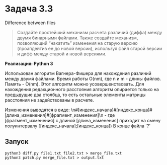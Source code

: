 # Задача 3.3
Difference between files

> Создайте простейший механизм расчета различий (диффа) между двумя бинарными файлами. Также создайте механизм, позволяющий “накатить” изменения на старую версию (проапдейтив ее до новой версии), используя файл старой версии и дифф между старой и новой версиями. 

**Реализация: Python 3**

Использован алгоритм Вагнера-Фишера для нахождения различий между двумя файлами. Время работы O(nm), где n и m - длины файлов. Память - O(nm). 
Этот алгоритм можно усовершенствовать. Для нахождения редакционного расстояния алгоритм опирается только на предыдущие два столбца, то есть остальные элементы матрицы расстояния не задействованы в расчете. 

Изменения выводятся в виде: \n#\[индекс_начала\]#\[индекс_конца\]#\[длина_изменения\]#\[фрагмент_изменения\]\n - где \[фрагмент_изменения\] с длиной \[длина_изменения\] приходит на смену полуинтервалу \[\[индекс_начала\];\[индекс_конца\]) В конце файла '?'

## Запуск
```
python3 diff.py file1.txt file2.txt > merge_file.txt
python3 patch.py merge_file.txt > output.txt
```
